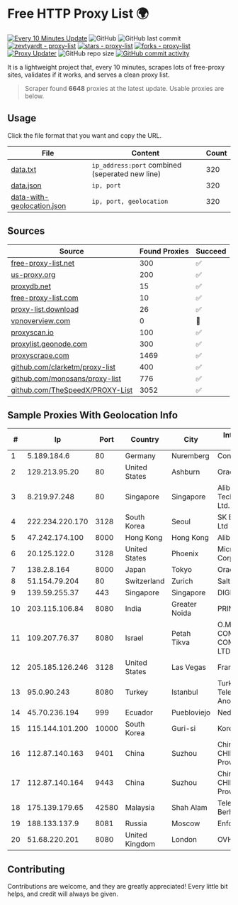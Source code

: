 
# Free HTTP Proxy List 🌍

[![Every 10 Minutes Update](https://github.com/mertguvencli/http-proxy-list/actions/workflows/main.yml/badge.svg?branch=main)](https://github.com/mertguvencli/http-proxy-list/actions/workflows/main.yml)
![GitHub](https://img.shields.io/github/license/mertguvencli/http-proxy-list)
![GitHub last commit](https://img.shields.io/github/last-commit/mertguvencli/http-proxy-list)
[![zevtyardt - proxy-list](https://img.shields.io/static/v1?label=zevtyardt&message=proxy-list&color=blue&logo=github)](https://github.com/zevtyardt/proxy-list "Go to GitHub repo")
[![stars - proxy-list](https://img.shields.io/github/stars/zevtyardt/proxy-list?style=social)](https://github.com/zevtyardt/proxy-list)
[![forks - proxy-list](https://img.shields.io/github/forks/zevtyardt/proxy-list?style=social)](https://github.com/zevtyardt/proxy-list)
[![Proxy Updater](https://github.com/zevtyardt/proxy-list/workflows/Proxy%20Updater/badge.svg)](https://github.com/zevtyardt/proxy-list/actions?query=workflow:"Proxy+Updater")
![GitHub repo size](https://img.shields.io/github/repo-size/zevtyardt/proxy-list)
[![GitHub commit activity](https://img.shields.io/github/commit-activity/m/zevtyardt/proxy-list?logo=commits)](https://github.com/zevtyardt/proxy-list/commits/main)

It is a lightweight project that, every 10 minutes, scrapes lots of free-proxy sites, validates if it works, and serves a clean proxy list.

> Scraper found **6648** proxies at the latest update. Usable proxies are below.

## Usage

Click the file format that you want and copy the URL.

|File|Content|Count|
|----|-------|-----|
|[data.txt](https://raw.githubusercontent.com/mertguvencli/http-proxy-list/main/proxy-list/data.txt)|`ip_address:port` combined (seperated new line)|320|
|[data.json](https://raw.githubusercontent.com/mertguvencli/http-proxy-list/main/proxy-list/data.json)|`ip, port`|320|
|[data-with-geolocation.json](https://raw.githubusercontent.com/mertguvencli/http-proxy-list/main/proxy-list/data-with-geolocation.json)|`ip, port, geolocation`|320|

## Sources

|Source|Found Proxies|Succeed|
|------|-------------|-------|
|[free-proxy-list.net](https://free-proxy-list.net)|300|✅|
|[us-proxy.org](https://www.us-proxy.org)|200|✅|
|[proxydb.net](http://proxydb.net)|15|✅|
|[free-proxy-list.com](https://free-proxy-list.com/?page=&port=&type%5B%5D=http&type%5B%5D=https&up_time=0&search=Search)|10|✅|
|[proxy-list.download](https://www.proxy-list.download/HTTP)|26|✅|
|[vpnoverview.com](https://vpnoverview.com/privacy/anonymous-browsing/free-proxy-servers)|0|🚫|
|[proxyscan.io](https://www.proxyscan.io)|100|✅|
|[proxylist.geonode.com](https://proxylist.geonode.com/api/proxy-list?limit=300&page=1&sort_by=lastChecked&sort_type=desc&protocols=http,https)|300|✅|
|[proxyscrape.com](https://api.proxyscrape.com/v2/?request=displayproxies&protocol=http&timeout=10000&country=all&ssl=all&anonymity=all)|1469|✅|
|[github.com/clarketm/proxy-list](https://raw.githubusercontent.com/clarketm/proxy-list/master/proxy-list-raw.txt)|400|✅|
|[github.com/monosans/proxy-list](https://raw.githubusercontent.com/monosans/proxy-list/main/proxies/http.txt)|776|✅|
|[github.com/TheSpeedX/PROXY-List](https://raw.githubusercontent.com/TheSpeedX/PROXY-List/master/http.txt)|3052|✅|


## Sample Proxies With Geolocation Info

|#|Ip|Port|Country|City|Internet Service Provider|
|-|--|----|-------|----|-------------------------|
|1|5.189.184.6|80|Germany|Nuremberg|Contabo GmbH|
|2|129.213.95.20|80|United States|Ashburn|Oracle Corporation|
|3|8.219.97.248|80|Singapore|Singapore|Alibaba (US) Technology Co., Ltd.|
|4|222.234.220.170|3128|South Korea|Seoul|SK Broadband Co Ltd|
|5|47.242.174.100|8000|Hong Kong|Hong Kong|Alibaba.com LLC|
|6|20.125.122.0|3128|United States|Phoenix|Microsoft Corporation|
|7|138.2.8.164|8000|Japan|Tokyo|Oracle Corporation|
|8|51.154.79.204|80|Switzerland|Zurich|Salt Mobile SA|
|9|139.59.255.37|443|Singapore|Singapore|DIGITALOCEAN|
|10|203.115.106.84|8080|India|Greater Noida|PRIMENET|
|11|109.207.76.37|8080|Israel|Petah Tikva|O.M.C. COMPUTERS & COMMUNICATIONS LTD|
|12|205.185.126.246|3128|United States|Las Vegas|FranTech Solutions|
|13|95.0.90.243|8080|Turkey|Istanbul|Turk Telekomunikasyon Anonim Sirketi|
|14|45.70.236.194|999|Ecuador|Puebloviejo|Nedetel S.A.|
|15|115.144.101.200|10000|South Korea|Guri-si|Korea Telecom|
|16|112.87.140.163|9401|China|Suzhou|China Unicom CHINA169 Jiangsu Province Network|
|17|112.87.140.164|9443|China|Suzhou|China Unicom CHINA169 Jiangsu Province Network|
|18|175.139.179.65|42580|Malaysia|Shah Alam|Telekom Malaysia Berhad|
|19|188.133.137.9|8081|Russia|Moscow|Enforta-SPB|
|20|51.68.220.201|8080|United Kingdom|London|OVH SAS|



## Contributing

Contributions are welcome, and they are greatly appreciated! Every
little bit helps, and credit will always be given.

